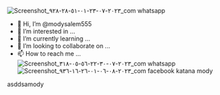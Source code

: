 ![Screenshot_٢٠٢٣-٠٧-٢٣-٠١-٥١-٢٨-٩٢٨_com whatsapp](https://github.com/modysalem555/modysalem555/assets/141531965/683cc830-7db4-44d4-8953-9d82f402672e)
- 👋 Hi, I’m @modysalem555
- 👀 I’m interested in ...
- 🌱 I’m currently learning ...
- 💞️ I’m looking to collaborate on ...
- 📫 How to reach me ...
![Screenshot_٢٠٢٣-٠٧-٣٠-٢٢-٥٦-٠٥-٣١٨_com whatsapp](https://github.com/modysalem555/modysalem555/assets/141531965/bab80d1e-fc8d-44e5-818e-154e36f92842)
![Screenshot_٢٠٢٣-٠٨-٠٦-٠١-٢٦-١٦-٩٣٦_com facebook katana](https://github.com/modysalem555/modysalem555/assets/141531965/ed85c3ac-3518-4893-a2ac-eefd03fb32f5)
mody
<!---
modysalem555/modysalem555 is a ✨ special ✨ repository because its `README.md` (this file) appears on your GitHub profile.
You can click the Preview link to take a look at your changes.
--->asddsamody
